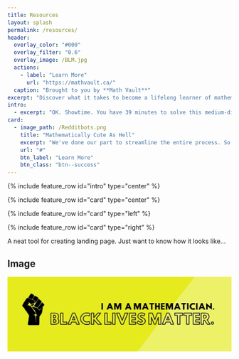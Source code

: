 ```yaml
---
title: Resources
layout: splash
permalink: /resources/
header:
  overlay_color: "#000"
  overlay_filter: "0.6"
  overlay_image: /BLM.jpg
  actions:
    - label: "Learn More"
      url: "https://mathvault.ca/"
  caption: "Brought to you by **Math Vault**"
excerpt: "Discover what it takes to become a lifelong learner of mathematics — all of the while having fun doing so." 
intro:
  - excerpt: "OK. Showtime. You have 39 minutes to solve this medium-difficulty problem. Now, let's get started and enjoy the ride!"
card:
  - image_path: /Redditbots.png
    title: "Mathematically Cute As Hell"
    excerpt: "We've done our part to streamline the entire process. So now's time to have fun!"
    url: "#"
    btn_label: "Learn More"
    btn_class: "btn--success"
---
```


{% include feature_row id="intro" type="center" %}

{% include feature_row id="card" type="center" %}

{% include feature_row id="card" type="left" %}

{% include feature_row id="card" type="right" %}

A neat tool for creating landing page. Just want to know how it looks like...

## Image

![BLM](/BLM.jpg)
